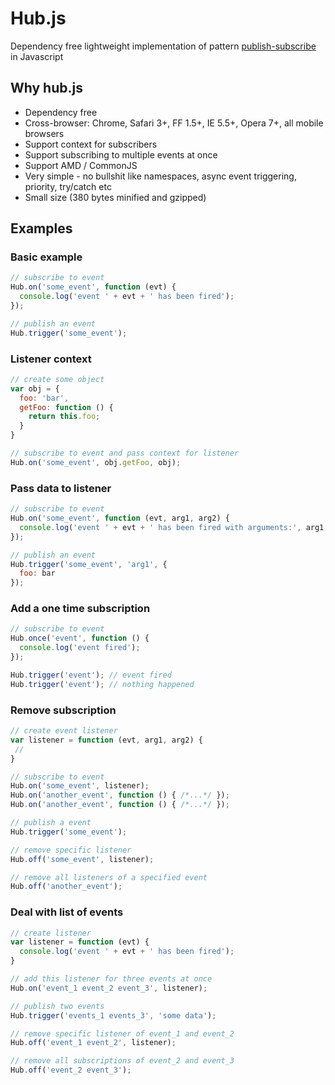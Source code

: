 # Hub.js

Dependency free lightweight implementation of pattern
[publish-subscribe](http://en.wikipedia.org/wiki/Publish/subscribe) in Javascript

## Why hub.js

* Dependency free
* Cross-browser: Chrome, Safari 3+, FF 1.5+, IE 5.5+, Opera 7+, all mobile browsers
* Support context for subscribers
* Support subscribing to multiple events at once
* Support AMD / CommonJS
* Very simple - no bullshit like namespaces, async event triggering, priority, try/catch etc
* Small size (380 bytes minified and gzipped)

## Examples

### Basic example

```javascript
// subscribe to event
Hub.on('some_event', function (evt) {
  console.log('event ' + evt + ' has been fired');
});

// publish an event
Hub.trigger('some_event');
```

### Listener context

```javascript
// create some object
var obj = {
  foo: 'bar',
  getFoo: function () {
    return this.foo;
  }
}

// subscribe to event and pass context for listener
Hub.on('some_event', obj.getFoo, obj);
```

### Pass data to listener

```javascript
// subscribe to event
Hub.on('some_event', function (evt, arg1, arg2) {
  console.log('event ' + evt + ' has been fired with arguments:', arg1, arg2);
});

// publish an event
Hub.trigger('some_event', 'arg1', {
  foo: bar
});
```

### Add a one time subscription

```javascript
// subscribe to event
Hub.once('event', function () {
  console.log('event fired');
});

Hub.trigger('event'); // event fired
Hub.trigger('event'); // nothing happened
```

### Remove subscription

```javascript
// create event listener
var listener = function (evt, arg1, arg2) {
 //
}

// subscribe to event
Hub.on('some_event', listener);
Hub.on('another_event', function () { /*...*/ });
Hub.on('another_event', function () { /*...*/ });

// publish a event
Hub.trigger('some_event');

// remove specific listener
Hub.off('some_event', listener);

// remove all listeners of a specified event
Hub.off('another_event');
```

### Deal with list of events

```javascript
// create listener
var listener = function (evt) {
  console.log('event ' + evt + ' has been fired');
}

// add this listener for three events at once
Hub.on('event_1 event_2 event_3', listener);

// publish two events
Hub.trigger('events_1 events_3', 'some data');

// remove specific listener of event_1 and event_2
Hub.off('event_1 event_2', listener);

// remove all subscriptions of event_2 and event_3
Hub.off('event_2 event_3');
```
